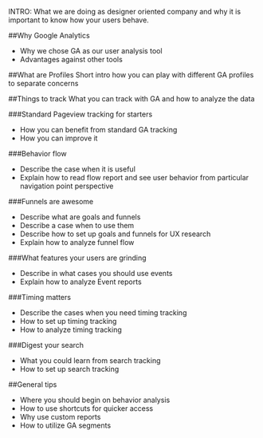 
INTRO: What we are doing as designer oriented company and why it is important to know how your users behave. 

##Why Google Analytics 
* Why we chose GA as our user analysis tool
* Advantages against other tools

##What are Profiles
Short intro how you can play with different GA profiles to separate concerns

##Things to track
What you can track with GA and how to analyze the data

###Standard Pageview tracking for starters
* How you can benefit from standard GA tracking
* How you can improve it

###Behavior flow
* Describe the case when it is useful
* Explain how to read flow report and see user behavior from particular navigation point perspective  

###Funnels are awesome
* Describe what are goals and funnels
* Describe a case when to use them
* Describe how to set up goals and funnels for UX research
* Explain how to analyze funnel flow

###What features your users are grinding
* Describe in what cases you should use events
* Explain how to analyze Event reports

###Timing matters
* Describe the cases when you need timing tracking
* How to set up timing tracking
* How to analyze timing tracking

###Digest your search
* What you could learn from search tracking 
* How to set up search tracking

##General tips
* Where you should begin on behavior analysis
* How to use shortcuts for quicker access
* Why use custom reports
* How to utilize GA segments  

